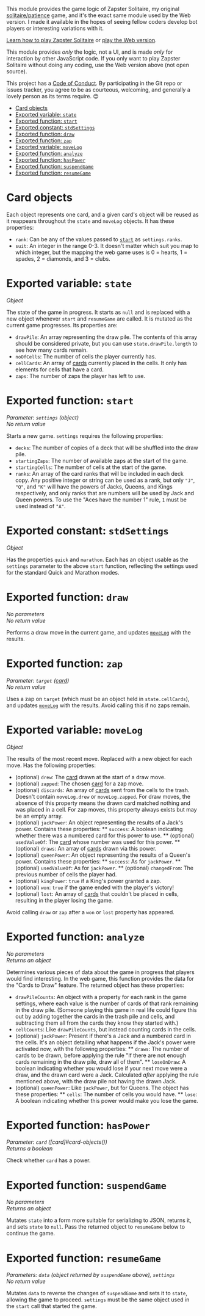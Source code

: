 This module provides the game logic of Zapster Solitaire, my original [solitaire/patience](https://en.wikipedia.org/wiki/Patience_(game)) game, and it's the exact same module used by the Web version. I made it available in the hopes of seeing fellow coders develop bot players or interesting variations with it.

[Learn how to play Zapster Solitaire](https://pixievoltno1.com/web/Zapster/help.html) or [play the Web version](https://pixievoltno1.com/web/Zapster/).

This module provides *only* the logic, not a UI, and is made *only* for interaction by other JavaScript code. If you only want to play Zapster Solitaire without doing any coding, use the Web version above (not open source).

This project has a [Code of Conduct](CODE_OF_CONDUCT.md). By participating in the Git repo or issues tracker, you agree to be as courteous, welcoming, and generally a lovely person as its terms require. 😊

<!-- toc -->

- [Card objects](#card-objects)
- [Exported variable: `state`](#exported-variable-state)
- [Exported function: `start`](#exported-function-start)
- [Exported constant: `stdSettings`](#exported-constant-stdsettings)
- [Exported function: `draw`](#exported-function-draw)
- [Exported function: `zap`](#exported-function-zap)
- [Exported variable: `moveLog`](#exported-variable-movelog)
- [Exported function: `analyze`](#exported-function-analyze)
- [Exported function: `hasPower`](#exported-function-haspower)
- [Exported function: `suspendGame`](#exported-function-suspendgame)
- [Exported function: `resumeGame`](#exported-function-resumegame)

<!-- tocstop -->

# Card objects

Each object represents one card, and a given card's object will be reused as it reappears throughout the `state` and `moveLog` objects. It has these properties:

* `rank`: Can be any of the values passed to [`start`](#exported-function-start) as `settings.ranks`.
* `suit`: An integer in the range 0-3. It doesn't matter which suit you map to which integer, but the mapping the web game uses is 0 = hearts, 1 = spades, 2 = diamonds, and 3 = clubs.

# Exported variable: `state`

<i>Object</i>

The state of the game in progress. It starts as `null` and is replaced with a new object whenever `start` and `resumeGame` are called. It is mutated as the current game progresses. Its properties are:

* `drawPile`: An array representing the draw pile. The contents of this array should be considered private, but you can use `state.drawPile.length` to see how many cards remain.
* `noOfCells`: The number of cells the player currently has.
* `cellCards`: An array of [cards](#card-objects) currently placed in the cells. It only has elements for cells that have a card.
* `zaps`: The number of zaps the player has left to use.

# Exported function: `start`

<i>Parameter: `settings` (object)</i><br>
<i>No return value</i>

Starts a new game. `settings` requires the following properties:

* `decks`: The number of copies of a deck that will be shuffled into the draw pile.
* `startingZaps`: The number of available zaps at the start of the game.
* `startingCells`: The number of cells at the start of the game.
* `ranks`: An array of the card ranks that will be included in each deck copy. Any positive integer or string can be used as a rank, but only `"J"`, `"Q"`, and `"K"` will have the powers of Jacks, Queens, and Kings respectively, and only ranks that are numbers will be used by Jack and Queen powers. To use the "Aces have the number 1" rule, `1` must be used instead of `"A"`.

# Exported constant: `stdSettings`

<i>Object</i>

Has the properties `quick` and `marathon`. Each has an object usable as the `settings` parameter to the above `start` function, reflecting the settings used for the standard Quick and Marathon modes.

# Exported function: `draw`

<i>No parameters</i><br>
<i>No return value</i>

Performs a draw move in the current game, and updates [`moveLog`](#exported-variable-movelog) with the results.

# Exported function: `zap`

<i>Parameter: `target` ([card](#card-objects))</i><br>
<i>No return value</i>

Uses a zap on `target` (which must be an object held in `state.cellCards`), and updates [`moveLog`](#exported-variable-movelog) with the results. Avoid calling this if no zaps remain.

# Exported variable: `moveLog`

<i>Object</i>

The results of the most recent move. Replaced with a new object for each move. Has the following properties:

* (optional) `drew`: The [card](#card-objects) drawn at the start of a draw move.
* (optional) `zapped`: The chosen [card](#card-objects) for a zap move.
* (optional) `discards`: An array of [cards](#card-objects) sent from the cells to the trash. Doesn't contain `moveLog.drew` or `moveLog.zapped`. For draw moves, the absence of this property means the drawn card matched nothing and was placed in a cell. For zap moves, this property always exists but may be an empty array.
* (optional) `jackPower`: An object representing the results of a Jack's power. Contains these properties:
** `success`: A boolean indicating whether there was a numbered card for this power to use.
** (optional) `usedValueOf`: The [card](#card-objects) whose number was used for this power.
** (optional) `draws`: An array of [cards](#card-objects) drawn via this power.
* (optional) `queenPower`: An object representing the results of a Queen's power. Contains these properties:
** `success`: As for `jackPower`.
** (optional) `usedValueOf`: As for `jackPower`.
** (optional) `changedFrom`: The previous number of cells the player had.
* (optional) `kingPower`: `true` if a King's power granted a zap.
* (optional) `won`: `true` if the game ended with the player's victory!
* (optional) `lost`: An array of [cards](#card-objects) that couldn't be placed in cells, resulting in the player losing the game.

Avoid calling `draw` or `zap` after a `won` or `lost` property has appeared.

# Exported function: `analyze`

<i>No parameters</i><br>
<i>Returns an object</i>

Determines various pieces of data about the game in progress that players would find interesting. In the web game, this function provides the data for the "Cards to Draw" feature. The returned object has these properties:

* `drawPileCounts`: An object with a property for each rank in the game settings, where each value is the number of cards of that rank remaining in the draw pile. (Someone playing this game in real life could figure this out by adding together the cards in the trash pile and cells, and subtracting them all from the cards they know they started with.)
* `cellCounts`: Like `drawPileCounts`, but instead counting cards in the cells.
* (optional) `jackPower`: Present if there's a Jack and a numbered card in the cells. It's an object detailing what happens if the Jack's power were activated now, with the following properties:
** `draws`: The number of cards to be drawn, before applying the rule "If there are not enough cards remaining in the draw pile, draw all of them".
** `loseOnDraw`: A boolean indicating whether you would lose if your next move were a draw, and the drawn card were a Jack. Calculated *after* applying the rule mentioned above, with the draw pile not having the drawn Jack.
* (optional) `queenPower`: Like `jackPower`, but for Queens. The object has these properties:
** `cells`: The number of cells you would have.
** `lose`: A boolean indicating whether this power would make you lose the game.

# Exported function: `hasPower`

<i>Parameter: `card` ([card]#card-objects())</i><br>
<i>Returns a boolean</i>

Check whether `card` has a power.

# Exported function: `suspendGame`

<i>No parameters</i><br>
<i>Returns an object</i>

Mutates `state` into a form more suitable for serializing to JSON, returns it, and sets `state` to `null`. Pass the returned object to `resumeGame` below to continue the game.

# Exported function: `resumeGame`

<i>Parameters: `data` (object returned by `suspendGame` above), `settings`</i><br>
<i>No return value</i>

Mutates `data` to reverse the changes of `suspendGame` and sets it to `state`, allowing the game to proceed. `settings` must be the same object used in the `start` call that started the game.
